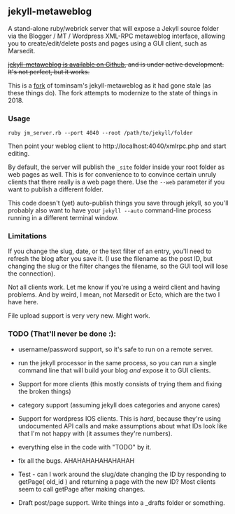 ## jekyll-metaweblog

A stand-alone ruby/webrick server that will expose a Jekyll source folder via the Blogger / MT / Wordpress XML-RPC metaweblog interface, allowing you to create/edit/delete posts and pages using a GUI client, such as Marsedit.

~~[jekyll-metaweblog is available on Github](https://github.com/tominsam/jekyll-metaweblog), and is under active development. It's not perfect, but it works.~~

This is a [fork](https://github.com/bbum/jekyll-metaweblog) of tominsam's jekyll-metaweblog as it had gone stale (as these things do).   The fork attempts to modernize to the state of things in 2018.

### Usage

    ruby jm_server.rb --port 4040 --root /path/to/jekyll/folder

Then point your weblog client to http://localhost:4040/xmlrpc.php and start editing.

By default, the server will publish the `_site` folder inside your root folder as web pages as well. This is for convenience to to convince certain unruly clients that there really is a web page there. Use the `--web` parameter if you want to publish a different folder.

This code doesn't (yet) auto-publish things you save through jekyll, so you'll probably also want to have your `jekyll --auto` command-line process running in a different terminal window.

### Limitations

If you change the slug, date, or the text filter of an entry, you'll need to refresh the blog after you save it. (I use the filename as the post ID, but changing the slug or the filter changes the filename, so the GUI tool will lose the connection).

Not all clients work. Let me know if you're using a weird client and having problems. And by weird, I mean, not Marsedit or Ecto, which are the two I have here.

File upload support is very very new. Might work.


### TODO (That'll never be done :):

* username/password support, so it's safe to run on a remote server.

* run the jekyll processor in the same process, so you can run a single command line that will build your blog _and_ expose it to GUI clients.

* Support for more clients (this mostly consists of trying them and fixing the broken things)

* category support (assuming jekyll does categories and anyone cares)

* Support for wordpress IOS clients. This is _hard_, because they're using undocumented API calls and make assumptions about what IDs look like that I'm not happy with (it assumes they're numbers).

* everything else in the code with "TODO" by it.

* fix all the bugs. AHAHAHAHAHAHAHAH

* Test - can I work around the slug/date changing the ID by responding to getPage( old_id ) and returning a page with the new ID? Most clients seem to call getPage after making changes.

* Draft post/page support. Write things into a _drafts folder or something.
